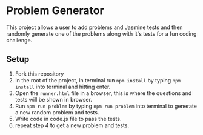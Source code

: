 # Problem Generator

This project allows a user to add problems and Jasmine tests and then randomly generate one of the problems along with it's tests for a fun coding challenge.

## Setup

1. Fork this repository
1. In the root of the project, in terminal run `npm install` by typing `npm install` into terminal and hitting enter.
1. Open the `runner.html` file in a browser, this is where the questions and tests will be shown in browser.
1. Run `npm run problem` by typing `npm run problem` into terminal to generate a new random problem and tests.
1. Write code in code.js file to pass the tests.
1. repeat step 4 to get a new problem and tests.

